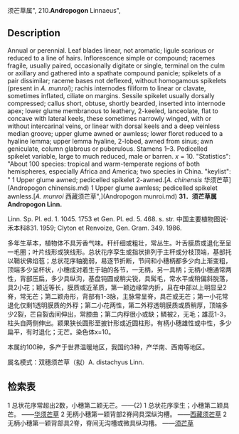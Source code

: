 须芒草属",
210.**Andropogon** Linnaeus",

## Description
Annual or perennial. Leaf blades linear, not aromatic; ligule scarious or reduced to a line of hairs. Inflorescence simple or compound; racemes fragile, usually paired, occasionally digitate or single, terminal on the culm or axillary and gathered into a spathate compound panicle; spikelets of a pair dissimilar; raceme bases not deflexed, without homogamous spikelets (present in *A. munroi*); rachis internodes filiform to linear or clavate, sometimes inflated, ciliate on margins. Sessile spikelet usually dorsally compressed; callus short, obtuse, shortly bearded, inserted into internode apex; lower glume membranous to leathery, 2-keeled, lanceolate, flat to concave with lateral keels, these sometimes narrowly winged, with or without intercarinal veins, or linear with dorsal keels and a deep veinless median groove; upper glume awned or awnless; lower floret reduced to a hyaline lemma; upper lemma hyaline, 2-lobed, awned from sinus; awn geniculate, column glabrous or puberulous. Stamens 1–3. Pedicelled spikelet variable, large to much reduced, male or barren. *x* = 10.
  "Statistics": "About 100 species: tropical and warm-temperate regions of both hemispheres, especially Africa and America; two species in China.
  "keylist": "
1 Upper glume awned; pedicelled spikelet 2-awned.[*A. chinensis* 华须芒草](Andropogon chinensis.md)
1 Upper glume awnless; pedicelled spikelet awnless.[*A. munroi* 西藏须芒草",](Andropogon munroi.md)
**31．须芒草属 Andropogon Linn.**

Linn. Sp. Pl. ed. 1. 1045. 1753 et Gen. Pl. ed. 5. 468. s. str. 中国主要植物图说·禾本科831. 1959; Clyton et Renvoize, Gen. Gram. 349. 1986.

多年生草本，植物体不具芳香气味。秆纤细或粗壮，常丛生。叶舌膜质或退化至呈一毛圈；叶片线形或狭线形。总状花序孪生或指状排列于主秆或分枝顶端，基部托以鞘状佛焰苞；总状花序轴脆弱，易逐节折断，节间和小穗柄都多少向上渐变粗，顶端多少呈杯状，小穗成对着生于轴的各节，一无柄，另一具柄；无柄小穗通常两性，背部压扁，多少具纵沟，基盘钝圆或稍尖锐，具髯毛，常水平或稍偏斜脱落，具2小花；颖近等长，膜质或近革质，第一颖边缘常内折，且在中部以上明显呈2脊，常无芒；第二颖舟形，背部有1-3脉，主脉常呈脊，具芒或无芒；第一小花常退化仅剩1透明膜质的外稃；第二小花两性，第二外稃透明膜质或质稍厚，顶端多少2裂，芒自裂齿间伸出，常膝曲；第二内稃很小或缺；鳞被2，无毛；雄蕊1-3，柱头自两侧伸出。颖果狭长圆形至披针形或近圆柱形。有柄小穗雄性或中性，多少扁平，有时退化；无芒。染色体x=10。

本属约100种，多产于世界温暖地区，我国约3种，产华南、西南等地区。

属名模式：双穗须芒草（拟）A. distachyus Linn.

## 检索表

1 总状花序常超出2数，小穗第二颖无芒。——(2)
1 总状花序孪生；小穗第二颖具芒。 ——[华须芒草](Andropogon%20chinensis.md)
2 无柄小穗第一颖背部2脊间具深纵沟槽。 ——[西藏须芒草](Andropogon%20munroi.md)
2 无柄小穗第一颖背部具2脊，脊间无沟槽或微具纵沟槽。 ——[须芒草](Andropogon%20yunnanensis.md)
